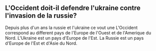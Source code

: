 ## L'Occident doit-il defendre l'ukraine contre l'invasion de la russie?

Depuis plus d'un ans la russie et l'ukraine ce vout une 
L'Occident correspond au different pays de l'Europe de l'Ouest et de l'Amerique du Nord. L'Ukraine est un pays d'Europe de l'Est. La Russie est un pays d'Europe de l'Est et d'Asie du Nord.
